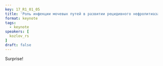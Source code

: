 ```yaml
---
key: 17_R1_01_05
title: 'Роль инфекции мочевых путей в развитии рецидивного нефролитиаза'
format: keynote
tags:
  - keynote
speakers: [
  kozlov_rs
]
draft: false
---
```

Surprise!